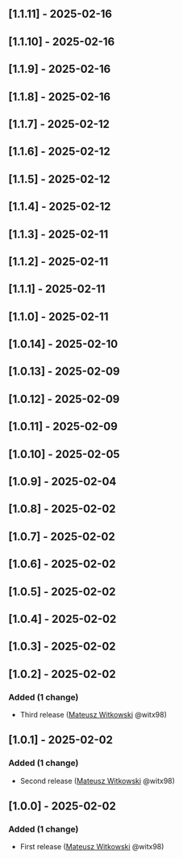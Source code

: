 <!-- @formatter:off -->
<!-- noinspection -->
<!-- Prevents auto format, for JetBrains IDE File > Settings > Editor > Code Style (Formatter Tab) > Turn formatter on/off with markers in code comments  -->

<!-- This file is automatically generate by logchange tool 🌳 🪓 => 🪵 -->
<!-- Visit https://github.com/logchange/logchange and leave a star 🌟 -->
<!-- !!! ⚠️ DO NOT MODIFY THIS FILE, YOUR CHANGES WILL BE LOST ⚠️ !!! -->


[1.1.11] - 2025-02-16
---------------------


[1.1.10] - 2025-02-16
---------------------


[1.1.9] - 2025-02-16
--------------------


[1.1.8] - 2025-02-16
--------------------


[1.1.7] - 2025-02-12
--------------------


[1.1.6] - 2025-02-12
--------------------


[1.1.5] - 2025-02-12
--------------------


[1.1.4] - 2025-02-12
--------------------


[1.1.3] - 2025-02-11
--------------------


[1.1.2] - 2025-02-11
--------------------


[1.1.1] - 2025-02-11
--------------------


[1.1.0] - 2025-02-11
--------------------


[1.0.14] - 2025-02-10
---------------------


[1.0.13] - 2025-02-09
---------------------


[1.0.12] - 2025-02-09
---------------------


[1.0.11] - 2025-02-09
---------------------


[1.0.10] - 2025-02-05
---------------------


[1.0.9] - 2025-02-04
--------------------


[1.0.8] - 2025-02-02
--------------------


[1.0.7] - 2025-02-02
--------------------


[1.0.6] - 2025-02-02
--------------------


[1.0.5] - 2025-02-02
--------------------


[1.0.4] - 2025-02-02
--------------------


[1.0.3] - 2025-02-02
--------------------


[1.0.2] - 2025-02-02
--------------------

### Added (1 change)

- Third release ([Mateusz Witkowski](https://github.com/witx98) @witx98)


[1.0.1] - 2025-02-02
--------------------

### Added (1 change)

- Second release ([Mateusz Witkowski](https://github.com/witx98) @witx98)


[1.0.0] - 2025-02-02
--------------------

### Added (1 change)

- First release ([Mateusz Witkowski](https://github.com/witx98) @witx98)



